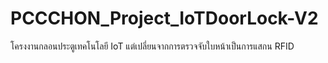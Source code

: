 # PCCCHON_Project_IoTDoorLock-V2
โครงงานกลอนประตูเทคโนโลยี IoT แต่เปลี่ยนจากการตรวจจับใบหน้าเป็นการแสกน RFID
